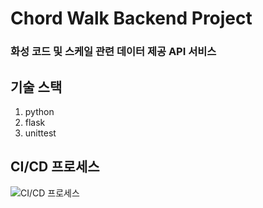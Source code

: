# Chord Walk Backend Project
### 화성 코드 및 스케일 관련 데이터 제공 API 서비스

## 기술 스택
1. python
2. flask
3. unittest

## CI/CD 프로세스

![CI/CD 프로세스](https://img1.daumcdn.net/thumb/R1280x0/?scode=mtistory2&fname=https%3A%2F%2Fblog.kakaocdn.net%2Fdn%2Fs8ZCR%2FbtqP6okpAXf%2F2mvEH8DcEqKpwLInXZePWK%2Fimg.png)

